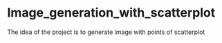 # Image_generation_with_scatterplot
The idea of the project is to generate image with points of scatterplot
